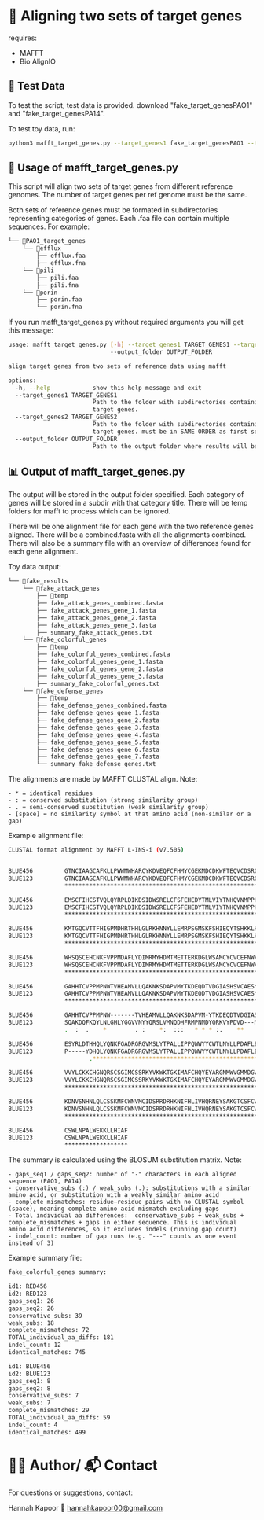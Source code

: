 # 🧬 Aligning two sets of target genes 

requires: 
- MAFFT 
- Bio AlignIO

## 🧫 Test Data

To test the script, test data is provided. 
download "fake_target_genesPAO1" and "fake_target_genesPA14". 

To test toy data, run: 

```bash 
python3 mafft_target_genes.py --target_genes1 fake_target_genesPAO1 --target_genes2 fake_target_genesPA14 --output_folder fake_results

```

## 🧪 Usage of mafft_target_genes.py

This script will align two sets of target genes from different reference genomes. The number of target genes per ref genome must be the same. 

Both sets of reference genes must be formated in subdirectories representing categories of genes. Each .faa file can contain multiple sequences. For example: 

```bash
└── 📁PAO1_target_genes
    └── 📁efflux
        ├── efflux.faa
        ├── efflux.fna
    └── 📁pili
        ├── pili.faa
        ├── pili.fna
    └── 📁porin
        ├── porin.faa
        └── porin.fna

```

If you run mafft_target_genes.py without required arguments you will get this message: 

```bash 
usage: mafft_target_genes.py [-h] --target_genes1 TARGET_GENES1 --target_genes2 TARGET_GENES2
                             --output_folder OUTPUT_FOLDER

align target genes from two sets of reference data using mafft

options:
  -h, --help            show this help message and exit
  --target_genes1 TARGET_GENES1
                        Path to the folder with subdirectories containing .faa files with first set of reference
                        target genes.
  --target_genes2 TARGET_GENES2
                        Path to the folder with subdirectories containing .faa files with second set of reference
                        target genes. must be in SAME ORDER as first set.
  --output_folder OUTPUT_FOLDER
                        Path to the output folder where results will be saved.

```

## 📊 Output of mafft_target_genes.py

The output will be stored in the output folder specified. Each category of genes will be stored in a subdir with that category title. There will be temp folders for mafft to process which can be ignored. 

There will be one alignment file for each gene with the two reference genes aligned. There will be a combined.fasta with all the alignments combined. There will also be a summary file with an overview of differences found for each gene alignment. 

Toy data output: 

```bash 
└── 📁fake_results
    └── 📁fake_attack_genes
        ├── 📁temp
        ├── fake_attack_genes_combined.fasta
        ├── fake_attack_genes_gene_1.fasta
        ├── fake_attack_genes_gene_2.fasta
        ├── fake_attack_genes_gene_3.fasta
        ├── summary_fake_attack_genes.txt
    └── 📁fake_colorful_genes
        ├── 📁temp
        ├── fake_colorful_genes_combined.fasta
        ├── fake_colorful_genes_gene_1.fasta
        ├── fake_colorful_genes_gene_2.fasta
        ├── fake_colorful_genes_gene_3.fasta
        ├── summary_fake_colorful_genes.txt
    └── 📁fake_defense_genes
        ├── 📁temp
        ├── fake_defense_genes_combined.fasta
        ├── fake_defense_genes_gene_1.fasta
        ├── fake_defense_genes_gene_2.fasta
        ├── fake_defense_genes_gene_3.fasta
        ├── fake_defense_genes_gene_4.fasta
        ├── fake_defense_genes_gene_5.fasta
        ├── fake_defense_genes_gene_6.fasta
        ├── fake_defense_genes_gene_7.fasta
        └── summary_fake_defense_genes.txt

```

The alignments are made by MAFFT CLUSTAL align. 
Note: 

    - * = identical residues
    - : = conserved substitution (strong similarity group)
    - . = semi-conserved substitution (weak similarity group)
    - [space] = no similarity symbol at that amino acid (non-similar or a gap)


Example alignment file: 

```bash 
CLUSTAL format alignment by MAFFT L-INS-i (v7.505)


BLUE456         GTNCIAAGCAFKLLPWWMWHARCYKDVEQFCFHMYCGEKMDCDKWFTEQVCDSRQHKDYP
BLUE123         GTNCIAAGCAFKLLPWWMWHARCYKDVEQFCFHMYCGEKMDCDKWFTEQVCDSRQHKDYP
                ************************************************************

BLUE456         EMSCFIHCSTVQLQYRPLDIKDSIDWSRELCFSFEHEDYTMLVIYTNHQVNMPPHEEMHK
BLUE123         EMSCFIHCSTVQLQYRPLDIKDSIDWSRELCFSFEHEDYTMLVIYTNHQVNMPPHEEMHK
                ************************************************************

BLUE456         KMTGQCVTTFHIGPMDHRTHHLGLRKHNNYLLEMRPSGMSKFSHIEQYTSHKKLHTGKGS
BLUE123         KMTGQCVTTFHIGPMDHRTHHLGLRKHNNYLLEMRPSGMSKFSHIEQYTSHKKLHTGKGS
                ************************************************************

BLUE456         WHSQSCEHCNKFVPPMDAFLYDIMRMYHDMTMETTERKDGLWSAMCYCVCEFNWVTMIYA
BLUE123         WHSQSCEHCNKFVPPMDAFLYDIMRMYHDMTMETTERKDGLWSAMCYCVCEFNWVTMIYA
                ************************************************************

BLUE456         GAHHTCVPPMPNWTVHEAMVLLQAKNKSDAPVMYTKDEQDTVDGIASHSVCAESYRLDTH
BLUE123         GAHHTCVPPMPNWTVHEAMVLLQAKNKSDAPVMYTKDEQDTVDGIASHSVCAESYRLDTH
                ************************************************************

BLUE456         GAHHTCVPPMPNW-------TVHEAMVLLQAKNKSDAPVM-YTKDEQDTVDGIASHSVCA
BLUE123         SQAKDQFKQYLNLGHLYGGVVNYYQRSLVMNQDHFRMPNMDYQRKVYPDVD---MHPECG
                .  :  .    *        . :    *:  :::   * * * :.    **    *. *.

BLUE456         ESYRLDTHHQLYQNKFGADRGRGVMSLYTPALLIPPQWWYYCWTLNYLLPDAFLEHKEID
BLUE123         P-----YDHQLYQNKFGADRGRGVMSLYTPALLIPPQWWYYCWTLNYLLPDAFLEHKEID
                       .****************************************************

BLUE456         VVYLCKKCHGNQRSCSGIMCSSRKYVKWKTGKIMAFCHQYEYARGNMWVGMMDGWDVVEI
BLUE123         VVYLCKKCHGNQRSCSGIMCSSRKYVKWKTGKIMAFCHQYEYARGNMWVGMMDGWDVVEI
                ************************************************************

BLUE456         KDNVSNHNLQLCSSKMFCWNVMCIDSRRDRHKNIFHLIVHQRNEYSAKGTCSFCWHTKAD
BLUE123         KDNVSNHNLQLCSSKMFCWNVMCIDSRRDRHKNIFHLIVHQRNEYSAKGTCSFCWHTKAD
                ************************************************************

BLUE456         CSWLNPALWEKKLLHIAF
BLUE123         CSWLNPALWEKKLLHIAF
                ******************

```

The summary is calculated using the BLOSUM substitution matrix. 
Note: 
 
    - gaps_seq1 / gaps_seq2: number of "-" characters in each aligned sequence (PAO1, PA14)
    - conservative_subs (:) / weak_subs (.): substitutions with a similar amino acid, or substitution with a weakly similar amino acid 
    - complete_mismatches: residue–residue pairs with no CLUSTAL symbol (space), meaning complete amino acid mismatch excluding gaps
    - Total individual aa differences:  conservative_subs + weak_subs + complete_mismatches + gaps in either sequence. This is individual amino acid differences, so it excludes indels (running gap count) 
    - indel_count: number of gap runs (e.g. "---" counts as one event instead of 3)


Example summary file: 

```bash 
fake_colorful_genes summary: 

id1: RED456
id2: RED123
gaps_seq1: 26
gaps_seq2: 26
conservative_subs: 39
weak_subs: 18
complete_mismatches: 72
TOTAL_individual_aa_diffs: 181
indel_count: 12
identical_matches: 745

id1: BLUE456
id2: BLUE123
gaps_seq1: 8
gaps_seq2: 8
conservative_subs: 7
weak_subs: 7
complete_mismatches: 29
TOTAL_individual_aa_diffs: 59
indel_count: 4
identical_matches: 499

```

# 🙋‍♀️ Author/ 📬 Contact

For questions or suggestions, contact: 

Hannah Kapoor
📧 hannahkapoor00@gmail.com 